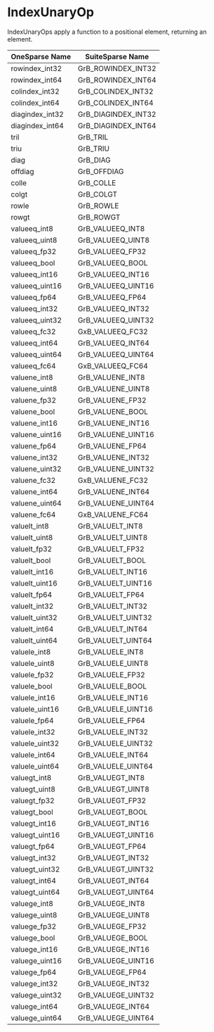 # IndexUnaryOp

IndexUnaryOps apply a function to a positional element, returning an element.

| OneSparse Name | SuiteSparse Name |
|----------------|------------------|
| rowindex_int32 | GrB_ROWINDEX_INT32 |
| rowindex_int64 | GrB_ROWINDEX_INT64 |
| colindex_int32 | GrB_COLINDEX_INT32 |
| colindex_int64 | GrB_COLINDEX_INT64 |
| diagindex_int32 | GrB_DIAGINDEX_INT32 |
| diagindex_int64 | GrB_DIAGINDEX_INT64 |
| tril | GrB_TRIL |
| triu | GrB_TRIU |
| diag | GrB_DIAG |
| offdiag | GrB_OFFDIAG |
| colle | GrB_COLLE |
| colgt | GrB_COLGT |
| rowle | GrB_ROWLE |
| rowgt | GrB_ROWGT |
| valueeq_int8 | GrB_VALUEEQ_INT8 |
| valueeq_uint8 | GrB_VALUEEQ_UINT8 |
| valueeq_fp32 | GrB_VALUEEQ_FP32 |
| valueeq_bool | GrB_VALUEEQ_BOOL |
| valueeq_int16 | GrB_VALUEEQ_INT16 |
| valueeq_uint16 | GrB_VALUEEQ_UINT16 |
| valueeq_fp64 | GrB_VALUEEQ_FP64 |
| valueeq_int32 | GrB_VALUEEQ_INT32 |
| valueeq_uint32 | GrB_VALUEEQ_UINT32 |
| valueeq_fc32 | GxB_VALUEEQ_FC32 |
| valueeq_int64 | GrB_VALUEEQ_INT64 |
| valueeq_uint64 | GrB_VALUEEQ_UINT64 |
| valueeq_fc64 | GxB_VALUEEQ_FC64 |
| valuene_int8 | GrB_VALUENE_INT8 |
| valuene_uint8 | GrB_VALUENE_UINT8 |
| valuene_fp32 | GrB_VALUENE_FP32 |
| valuene_bool | GrB_VALUENE_BOOL |
| valuene_int16 | GrB_VALUENE_INT16 |
| valuene_uint16 | GrB_VALUENE_UINT16 |
| valuene_fp64 | GrB_VALUENE_FP64 |
| valuene_int32 | GrB_VALUENE_INT32 |
| valuene_uint32 | GrB_VALUENE_UINT32 |
| valuene_fc32 | GxB_VALUENE_FC32 |
| valuene_int64 | GrB_VALUENE_INT64 |
| valuene_uint64 | GrB_VALUENE_UINT64 |
| valuene_fc64 | GxB_VALUENE_FC64 |
| valuelt_int8 | GrB_VALUELT_INT8 |
| valuelt_uint8 | GrB_VALUELT_UINT8 |
| valuelt_fp32 | GrB_VALUELT_FP32 |
| valuelt_bool | GrB_VALUELT_BOOL |
| valuelt_int16 | GrB_VALUELT_INT16 |
| valuelt_uint16 | GrB_VALUELT_UINT16 |
| valuelt_fp64 | GrB_VALUELT_FP64 |
| valuelt_int32 | GrB_VALUELT_INT32 |
| valuelt_uint32 | GrB_VALUELT_UINT32 |
| valuelt_int64 | GrB_VALUELT_INT64 |
| valuelt_uint64 | GrB_VALUELT_UINT64 |
| valuele_int8 | GrB_VALUELE_INT8 |
| valuele_uint8 | GrB_VALUELE_UINT8 |
| valuele_fp32 | GrB_VALUELE_FP32 |
| valuele_bool | GrB_VALUELE_BOOL |
| valuele_int16 | GrB_VALUELE_INT16 |
| valuele_uint16 | GrB_VALUELE_UINT16 |
| valuele_fp64 | GrB_VALUELE_FP64 |
| valuele_int32 | GrB_VALUELE_INT32 |
| valuele_uint32 | GrB_VALUELE_UINT32 |
| valuele_int64 | GrB_VALUELE_INT64 |
| valuele_uint64 | GrB_VALUELE_UINT64 |
| valuegt_int8 | GrB_VALUEGT_INT8 |
| valuegt_uint8 | GrB_VALUEGT_UINT8 |
| valuegt_fp32 | GrB_VALUEGT_FP32 |
| valuegt_bool | GrB_VALUEGT_BOOL |
| valuegt_int16 | GrB_VALUEGT_INT16 |
| valuegt_uint16 | GrB_VALUEGT_UINT16 |
| valuegt_fp64 | GrB_VALUEGT_FP64 |
| valuegt_int32 | GrB_VALUEGT_INT32 |
| valuegt_uint32 | GrB_VALUEGT_UINT32 |
| valuegt_int64 | GrB_VALUEGT_INT64 |
| valuegt_uint64 | GrB_VALUEGT_UINT64 |
| valuege_int8 | GrB_VALUEGE_INT8 |
| valuege_uint8 | GrB_VALUEGE_UINT8 |
| valuege_fp32 | GrB_VALUEGE_FP32 |
| valuege_bool | GrB_VALUEGE_BOOL |
| valuege_int16 | GrB_VALUEGE_INT16 |
| valuege_uint16 | GrB_VALUEGE_UINT16 |
| valuege_fp64 | GrB_VALUEGE_FP64 |
| valuege_int32 | GrB_VALUEGE_INT32 |
| valuege_uint32 | GrB_VALUEGE_UINT32 |
| valuege_int64 | GrB_VALUEGE_INT64 |
| valuege_uint64 | GrB_VALUEGE_UINT64 |